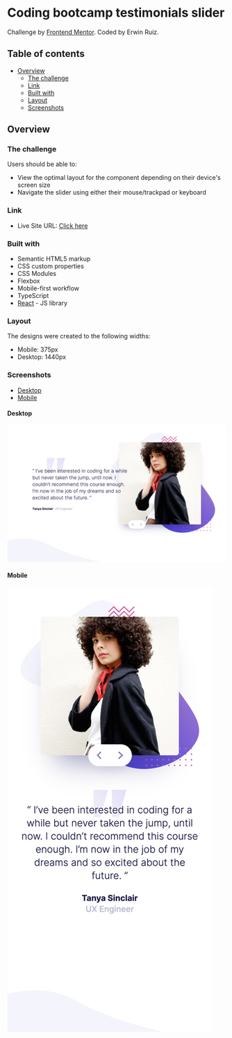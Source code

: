 # Coding bootcamp testimonials slider

Challenge by [Frontend Mentor](https://www.frontendmentor.io?ref=challenge). Coded by Erwin Ruiz.

## Table of contents

- [Overview](#overview)
  - [The challenge](#the-challenge)
  - [Link](#link)
  - [Built with](#built-with)
  - [Layout](#layout)
  - [Screenshots](#screenshots)

## Overview

### The challenge

Users should be able to:

- View the optimal layout for the component depending on their device's screen size
- Navigate the slider using either their mouse/trackpad or keyboard

### Link

- Live Site URL: [Click here](https://erwinruiz.github.io/coding-bootcamp-testimonials-slider/)

### Built with

- Semantic HTML5 markup
- CSS custom properties
- CSS Modules
- Flexbox
- Mobile-first workflow
- TypeScript
- [React](https://reactjs.org/) - JS library

### Layout

The designs were created to the following widths:

- Mobile: 375px
- Desktop: 1440px

### Screenshots

- [Desktop](#desktop)
- [Mobile](#mobile)

#### Desktop

![](./screenshots/desktop-design.png)

#### Mobile

![](./screenshots/mobile-design.png)
